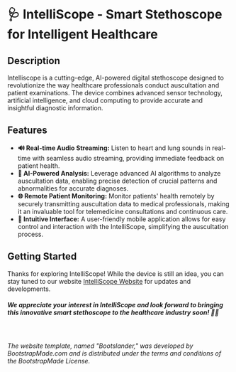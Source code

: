 # 🩺 IntelliScope - Smart Stethoscope for Intelligent Healthcare

[//]: # (![IntelliScope Logo]&#40;https://intelli-scope.vercel.app/logo.png&#41;)

## Description
 Intelliscope is a cutting-edge, AI-powered digital stethoscope designed to revolutionize the way healthcare professionals conduct auscultation and patient examinations. The device combines advanced sensor technology, artificial intelligence, and cloud computing to provide accurate and insightful diagnostic information.

## Features
- **🔊 Real-time Audio Streaming:** Listen to heart and lung sounds in real-time with seamless audio streaming, providing immediate feedback on patient health.
- **🧠 AI-Powered Analysis:** Leverage advanced AI algorithms to analyze auscultation data, enabling precise detection of crucial patterns and abnormalities for accurate diagnoses.
- **🌐 Remote Patient Monitoring:** Monitor patients' health remotely by securely transmitting auscultation data to medical professionals, making it an invaluable tool for telemedicine consultations and continuous care.
- **📱 Intuitive Interface:** A user-friendly mobile application allows for easy control and interaction with the IntelliScope, simplifying the auscultation process.

## Getting Started
Thanks for exploring IntelliScope! While the device is still an idea, you can stay tuned to our website [IntelliScope Website](https://intelli-scope.vercel.app/) for updates and developments.



<h5>
We appreciate your interest in IntelliScope and look forward to bringing this innovative smart stethoscope to the healthcare industry soon! 🏥🚀
</h5>

<i><br><br>
The website template, named "Bootslander," was developed by BootstrapMade.com and is distributed under the terms and conditions of the BootstrapMade License.
</i>